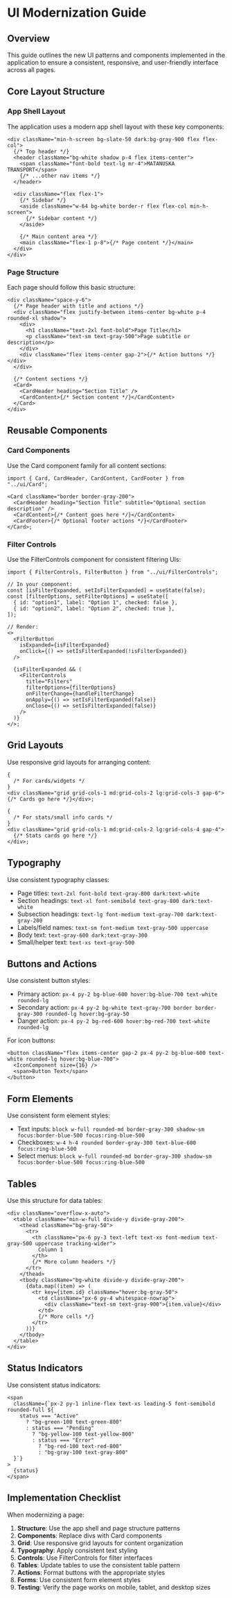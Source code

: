 # UI Modernization Guide

## Overview

This guide outlines the new UI patterns and components implemented in the application to ensure a consistent, responsive, and user-friendly interface across all pages.

## Core Layout Structure

### App Shell Layout

The application uses a modern app shell layout with these key components:

```tsx
<div className="min-h-screen bg-slate-50 dark:bg-gray-900 flex flex-col">
  {/* Top header */}
  <header className="bg-white shadow p-4 flex items-center">
    <span className="font-bold text-lg mr-4">MATANUSKA TRANSPORT</span>
    {/* ...other nav items */}
  </header>

  <div className="flex flex-1">
    {/* Sidebar */}
    <aside className="w-64 bg-white border-r flex flex-col min-h-screen">
      {/* Sidebar content */}
    </aside>

    {/* Main content area */}
    <main className="flex-1 p-8">{/* Page content */}</main>
  </div>
</div>
```

### Page Structure

Each page should follow this basic structure:

```tsx
<div className="space-y-6">
  {/* Page header with title and actions */}
  <div className="flex justify-between items-center bg-white p-4 rounded-xl shadow">
    <div>
      <h1 className="text-2xl font-bold">Page Title</h1>
      <p className="text-sm text-gray-500">Page subtitle or description</p>
    </div>
    <div className="flex items-center gap-2">{/* Action buttons */}</div>
  </div>

  {/* Content sections */}
  <Card>
    <CardHeader heading="Section Title" />
    <CardContent>{/* Section content */}</CardContent>
  </Card>
</div>
```

## Reusable Components

### Card Components

Use the Card component family for all content sections:

```tsx
import { Card, CardHeader, CardContent, CardFooter } from "../ui/Card";

<Card className="border border-gray-200">
  <CardHeader heading="Section Title" subtitle="Optional section description" />
  <CardContent>{/* Content goes here */}</CardContent>
  <CardFooter>{/* Optional footer actions */}</CardFooter>
</Card>;
```

### Filter Controls

Use the FilterControls component for consistent filtering UIs:

```tsx
import { FilterControls, FilterButton } from "../ui/FilterControls";

// In your component:
const [isFilterExpanded, setIsFilterExpanded] = useState(false);
const [filterOptions, setFilterOptions] = useState([
  { id: "option1", label: "Option 1", checked: false },
  { id: "option2", label: "Option 2", checked: true },
]);

// Render:
<>
  <FilterButton
    isExpanded={isFilterExpanded}
    onClick={() => setIsFilterExpanded(!isFilterExpanded)}
  />

  {isFilterExpanded && (
    <FilterControls
      title="Filters"
      filterOptions={filterOptions}
      onFilterChange={handleFilterChange}
      onApply={() => setIsFilterExpanded(false)}
      onClose={() => setIsFilterExpanded(false)}
    />
  )}
</>;
```

## Grid Layouts

Use responsive grid layouts for arranging content:

```tsx
{
  /* For cards/widgets */
}
<div className="grid grid-cols-1 md:grid-cols-2 lg:grid-cols-3 gap-6">{/* Cards go here */}</div>;

{
  /* For stats/small info cards */
}
<div className="grid grid-cols-1 md:grid-cols-2 lg:grid-cols-4 gap-4">
  {/* Stats cards go here */}
</div>;
```

## Typography

Use consistent typography classes:

- Page titles: `text-2xl font-bold text-gray-800 dark:text-white`
- Section headings: `text-xl font-semibold text-gray-800 dark:text-white`
- Subsection headings: `text-lg font-medium text-gray-700 dark:text-gray-200`
- Labels/field names: `text-sm font-medium text-gray-500 uppercase`
- Body text: `text-gray-600 dark:text-gray-300`
- Small/helper text: `text-xs text-gray-500`

## Buttons and Actions

Use consistent button styles:

- Primary action: `px-4 py-2 bg-blue-600 hover:bg-blue-700 text-white rounded-lg`
- Secondary action: `px-4 py-2 bg-white text-gray-700 border border-gray-300 rounded-lg hover:bg-gray-50`
- Danger action: `px-4 py-2 bg-red-600 hover:bg-red-700 text-white rounded-lg`

For icon buttons:

```tsx
<button className="flex items-center gap-2 px-4 py-2 bg-blue-600 text-white rounded-lg hover:bg-blue-700">
  <IconComponent size={16} />
  <span>Button Text</span>
</button>
```

## Form Elements

Use consistent form element styles:

- Text inputs: `block w-full rounded-md border-gray-300 shadow-sm focus:border-blue-500 focus:ring-blue-500`
- Checkboxes: `w-4 h-4 rounded border-gray-300 text-blue-600 focus:ring-blue-500`
- Select menus: `block w-full rounded-md border-gray-300 shadow-sm focus:border-blue-500 focus:ring-blue-500`

## Tables

Use this structure for data tables:

```tsx
<div className="overflow-x-auto">
  <table className="min-w-full divide-y divide-gray-200">
    <thead className="bg-gray-50">
      <tr>
        <th className="px-6 py-3 text-left text-xs font-medium text-gray-500 uppercase tracking-wider">
          Column 1
        </th>
        {/* More column headers */}
      </tr>
    </thead>
    <tbody className="bg-white divide-y divide-gray-200">
      {data.map((item) => (
        <tr key={item.id} className="hover:bg-gray-50">
          <td className="px-6 py-4 whitespace-nowrap">
            <div className="text-sm text-gray-900">{item.value}</div>
          </td>
          {/* More cells */}
        </tr>
      ))}
    </tbody>
  </table>
</div>
```

## Status Indicators

Use consistent status indicators:

```tsx
<span
  className={`px-2 py-1 inline-flex text-xs leading-5 font-semibold rounded-full ${
    status === "Active"
      ? "bg-green-100 text-green-800"
      : status === "Pending"
        ? "bg-yellow-100 text-yellow-800"
        : status === "Error"
          ? "bg-red-100 text-red-800"
          : "bg-gray-100 text-gray-800"
  }`}
>
  {status}
</span>
```

## Implementation Checklist

When modernizing a page:

1. **Structure**: Use the app shell and page structure patterns
2. **Components**: Replace divs with Card components
3. **Grid**: Use responsive grid layouts for content organization
4. **Typography**: Apply consistent text styling
5. **Controls**: Use FilterControls for filter interfaces
6. **Tables**: Update tables to use the consistent table pattern
7. **Actions**: Format buttons with the appropriate styles
8. **Forms**: Use consistent form element styles
9. **Testing**: Verify the page works on mobile, tablet, and desktop sizes
